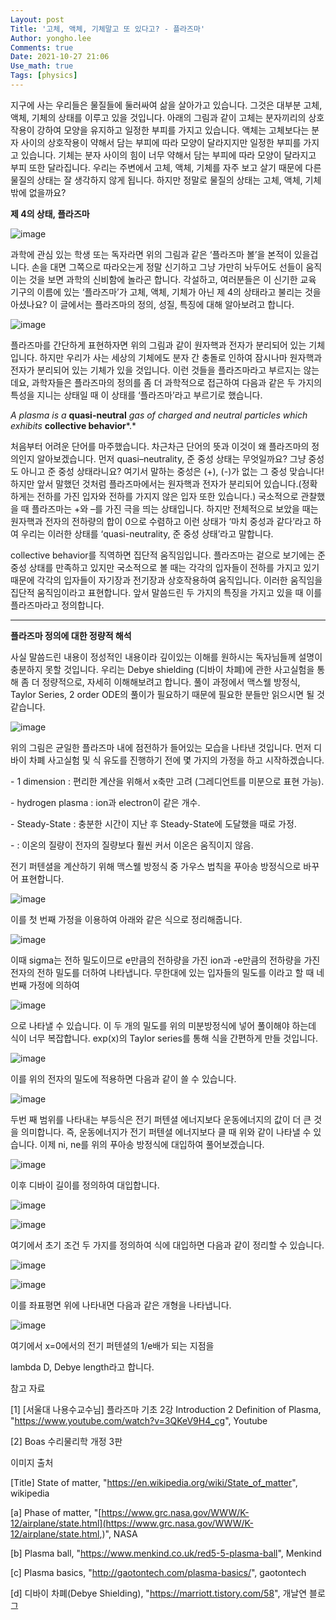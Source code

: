 ```yaml
---
Layout: post
Title: '고체, 액체, 기체말고 또 있다고? - 플라즈마'
Author: yongho.lee
Comments: true
Date: 2021-10-27 21:06
Use_math: true
Tags: [physics]
---
```




지구에 사는 우리들은 물질들에 둘러싸여 삶을 살아가고 있습니다. 그것은 대부분 고체, 액체, 기체의 상태를 이루고 있을 것입니다. 아래의 그림과 같이 고체는 분자끼리의 상호작용이 강하여 모양을 유지하고 일정한 부피를 가지고 있습니다. 액체는 고체보다는 분자 사이의 상호작용이 약해서 담는 부피에 따라 모양이 달라지지만 일정한 부피를 가지고 있습니다. 기체는 분자 사이의 힘이 너무 약해서 담는 부피에 따라 모양이 달라지고 부피 또한 달라집니다. 우리는 주변에서 고체, 액체, 기체를 자주 보고 살기 때문에 다른 물질의 상태는 잘 생각하지 않게 됩니다. 하지만 정말로 물질의 상태는 고체, 액체, 기체밖에 없을까요? 

**제 4의 상태, 플라즈마** 

![image](https://user-images.githubusercontent.com/77658570/139059864-e88b71be-8742-44ed-81f2-27cc3f112632.png)



과학에 관심 있는 학생 또는 독자라면 위의 그림과 같은 ‘플라즈마 볼’을 본적이 있을겁니다. 손을 대면 그쪽으로 따라오는게 정말 신기하고 그냥 가만히 놔두어도 선들이 움직이는 것을 보면 과학의 신비함에 놀라곤 합니다. 각설하고, 여러분들은 이 신기한 교육 기구의 이름에 있는 ‘플라즈마’가 고체, 액체, 기체가 아닌 제 4의 상태라고 불리는 것을 아셨나요? 이 글에서는 플라즈마의 정의, 성질, 특징에 대해 알아보려고 합니다.

![image](https://user-images.githubusercontent.com/77658570/139059992-2b063a8e-1c5d-43f3-8483-30f10464aced.png)



플라즈마를 간단하게 표현하자면 위의 그림과 같이 원자핵과 전자가 분리되어 있는 기체입니다. 하지만 우리가 사는 세상의 기체에도 분자 간 충돌로 인하여 잠시나마 원자핵과 전자가 분리되어 있는 기체가 있을 것입니다. 이런 것들을 플라즈마라고 부르지는 않는데요, 과학자들은 플라즈마의 정의를 좀 더 과학적으로 접근하여 다음과 같은 두 가지의 특성을 지니는 상태일 때 이 상태를 ‘플라즈마’라고 부르기로 했습니다.



*A plasma is a* **quasi-neutral** *gas of charged and neutral particles which exhibits* **collective behavior***.*



처음부터 어려운 단어를 마주했습니다. 차근차근 단어의 뜻과 이것이 왜 플라즈마의 정의인지 알아보겠습니다. 먼저 quasi–neutrality, 준 중성 상태는 무엇일까요? 그냥 중성도 아니고 준 중성 상태라니요? 여기서 말하는 중성은 (+), (-)가 없는 그 중성 맞습니다! 하지만 앞서 말했던 것처럼 플라즈마에서는 원자핵과 전자가 분리되어 있습니다.(정확하게는 전하를 가진 입자와 전하를 가지지 않은 입자 또한 있습니다.) 국소적으로 관찰했을 때 플라즈마는 +와 –를 가진 극을 띄는 상태입니다. 하지만 전체적으로 보았을 때는 원자핵과 전자의 전하량의 합이 0으로 수렴하고 이런 상태가 ‘마치 중성과 같다’라고 하여 우리는 이러한 상태를 ‘quasi-neutrality, 준 중성 상태’라고 말합니다.

collective behavior를 직역하면 집단적 움직임입니다. 플라즈마는 겉으로 보기에는 준 중성 상태를 만족하고 있지만 국소적으로 볼 때는 각각의 입자들이 전하를 가지고 있기 때문에 각각의 입자들이 자기장과 전기장과 상호작용하여 움직입니다. 이러한 움직임을 집단적 움직임이라고 표현합니다. 앞서 말씀드린 두 가지의 특징을 가지고 있을 때 이를 플라즈마라고 정의합니다.



---



**플라즈마 정의에 대한 정량적 해석** 

사실 말씀드린 내용이 정성적인 내용이라 깊이있는 이해를 원하시는 독자님들께 설명이 충분하지 못할 것입니다. 우리는 Debye shielding (디바이 차폐)에 관한 사고실험을 통해 좀 더 정량적으로, 자세히 이해해보려고 합니다. 풀이 과정에서 맥스웰 방정식, Taylor Series, 2 order ODE의 풀이가 필요하기 때문에 필요한 분들만 읽으시면 될 것 같습니다.

![image](https://user-images.githubusercontent.com/77658570/139060097-d8d084ee-cc77-423b-a81f-3d6595013969.png)



위의 그림은 균일한 플라즈마 내에 점전하가 들어있는 모습을 나타낸 것입니다. 먼저 디바이 차폐 사고실험 및 식 유도를 진행하기 전에 몇 가지의 가정을 하고 시작하겠습니다.



\- 1 dimension : 편리한 계산을 위해서 x축만 고려 (그레디언트를 미분으로 표현 가능).

\- hydrogen plasma : ion과 electron이 같은 개수.

\- Steady-State : 충분한 시간이 지난 후 Steady-State에 도달했을 때로 가정.

\- : 이온의 질량이 전자의 질량보다 훨씬 커서 이온은 움직이지 않음.



전기 퍼텐셜을 계산하기 위해 맥스웰 방정식 중 가우스 법칙을 푸아송 방정식으로 바꾸어 표현합니다.

![image](https://user-images.githubusercontent.com/77658570/139060182-1fa5da88-cce6-4ce2-bb09-d2b65601fde2.png)

이를 첫 번째 가정을 이용하여 아래와 같은 식으로 정리해줍니다.

![image](https://user-images.githubusercontent.com/77658570/139060355-ec230f17-ba7b-455e-8047-8999f52364bd.png)

이때 sigma는 전하 밀도이므로 e만큼의 전하량을 가진 ion과 -e만큼의 전하량을 가진 전자의 전하 밀도를 더하여 나타냅니다. 무한대에 있는 입자들의 밀도를 이라고 할 때 네 번째 가정에 의하여  

![image](https://user-images.githubusercontent.com/77658570/139060419-6006911a-44ac-43ff-98dd-9ac15bb05e4a.png)

 으로 나타낼 수 있습니다. 이 두 개의 밀도를 위의 미분방정식에 넣어 풀이해야 하는데 식이 너무 복잡합니다. exp(x)의 Taylor series를 통해 식을 간편하게 만들 것입니다.

![image](https://user-images.githubusercontent.com/77658570/139060463-67e4b275-da3e-4907-931a-1571324743d2.png)

이를 위의 전자의 밀도에 적용하면 다음과 같이 쓸 수 있습니다. 

![image](https://user-images.githubusercontent.com/77658570/139060517-78a31f91-8692-45c1-a660-22101cfb8887.png)

두번 째 범위를 나타내는 부등식은 전기 퍼텐셜 에너지보다 운동에너지의 값이 더 큰 것을 의미합니다. 즉, 운동에너지가 전기 퍼텐셜 에너지보다 클 때 위와 같이 나타낼 수 있습니다. 이제 ni, ne를 위의 푸아송 방정식에 대입하여 풀어보겠습니다.

![image](https://user-images.githubusercontent.com/77658570/139060559-a47e75b9-30a0-4fac-9ca9-fcb8bad9add9.png)

이후 디바이 길이를 정의하여 대입합니다. 

![image](https://user-images.githubusercontent.com/77658570/139060671-1c951f56-df2c-49d6-9f79-4f6f839cb417.png)

![image](https://user-images.githubusercontent.com/77658570/139060614-6f6ab28e-84fc-44b7-a944-846118c33fff.png)



여기에서 초기 조건 두 가지를 정의하여 식에 대입하면 다음과 같이 정리할 수 있습니다. 

![image](https://user-images.githubusercontent.com/77658570/139060785-efcea1c1-57ac-4959-840e-3bf8cf99cb31.png)

![image](https://user-images.githubusercontent.com/77658570/139060732-0c76ee11-8c2f-41b4-ba06-5d075963ab7d.png)



이를 좌표평면 위에 나타내면 다음과 같은 개형을 나타냅니다. 

![image](https://user-images.githubusercontent.com/77658570/139060863-091cde19-4a6d-44b8-a93e-055dbcbee480.png)



여기에서 x=0에서의 전기 퍼텐셜의 1/e배가 되는 지점을

lambda D, Debye length라고 합니다.





참고 자료

[1] [서울대 나용수교수님] 플라즈마 기초 2강 Introduction 2 Definition of Plasma, "https://www.youtube.com/watch?v=3QKeV9H4_cg", Youtube

[2] Boas 수리물리학 개정 3판





이미지 출처 

[Title] State of matter, "https://en.wikipedia.org/wiki/State_of_matter", wikipedia

[a] Phase of matter, "[https://www.grc.nasa.gov/WWW/K-12/airplane/state.html](https://www.grc.nasa.gov/WWW/K-12/airplane/state.html,)", NASA

[b] Plasma ball, "https://www.menkind.co.uk/red5-5-plasma-ball", Menkind

[c] Plasma basics, "http://gaotontech.com/plasma-basics/", gaotontech

[d] 디바이 차폐(Debye Shielding), "https://marriott.tistory.com/58", 개날연 블로그



